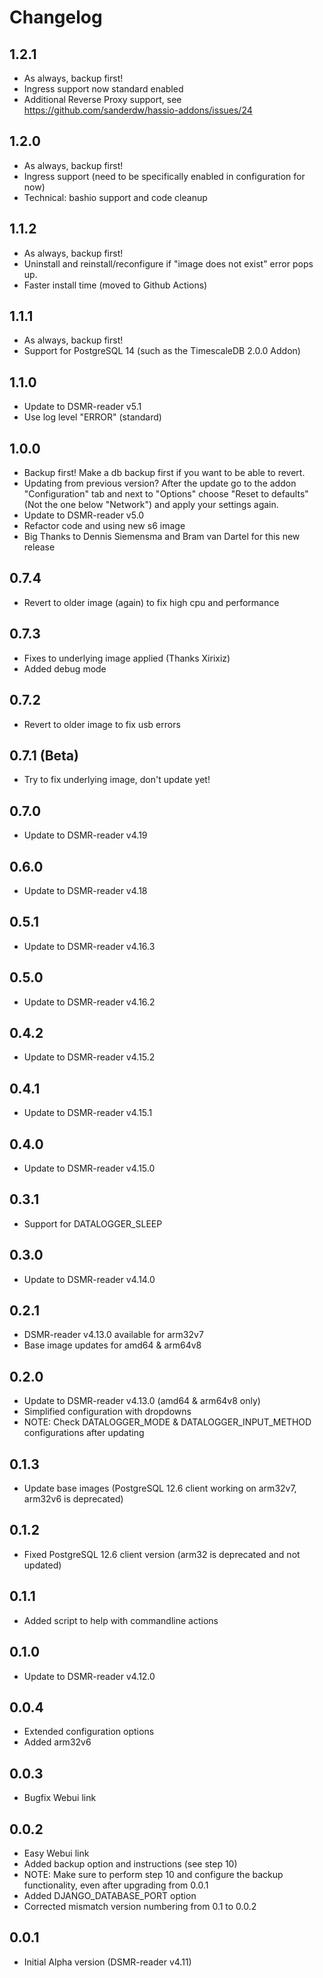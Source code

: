 # Changelog

## 1.2.1

- As always, backup first!
- Ingress support now standard enabled
- Additional Reverse Proxy support, see https://github.com/sanderdw/hassio-addons/issues/24

## 1.2.0

- As always, backup first!
- Ingress support (need to be specifically enabled in configuration for now)
- Technical: bashio support and code cleanup

## 1.1.2

- As always, backup first!
- Uninstall and reinstall/reconfigure if "image does not exist" error pops up.
- Faster install time (moved to Github Actions)

## 1.1.1

- As always, backup first!
- Support for PostgreSQL 14 (such as the TimescaleDB 2.0.0 Addon)

## 1.1.0

- Update to DSMR-reader v5.1
- Use log level "ERROR" (standard)

## 1.0.0

- Backup first! Make a db backup first if you want to be able to revert.
- Updating from previous version? After the update go to the addon "Configuration" tab and next to "Options" choose "Reset to defaults" (Not the one below "Network") and apply your settings again.
- Update to DSMR-reader v5.0
- Refactor code and using new s6 image
- Big Thanks to Dennis Siemensma and Bram van Dartel for this new release

## 0.7.4

- Revert to older image (again) to fix high cpu and performance

## 0.7.3

- Fixes to underlying image applied (Thanks Xirixiz)
- Added debug mode

## 0.7.2

- Revert to older image to fix usb errors

## 0.7.1 (Beta)

- Try to fix underlying image, don't update yet!

## 0.7.0

- Update to DSMR-reader v4.19

## 0.6.0

- Update to DSMR-reader v4.18

## 0.5.1

- Update to DSMR-reader v4.16.3

## 0.5.0

- Update to DSMR-reader v4.16.2

## 0.4.2

- Update to DSMR-reader v4.15.2

## 0.4.1

- Update to DSMR-reader v4.15.1

## 0.4.0

- Update to DSMR-reader v4.15.0

## 0.3.1

- Support for DATALOGGER_SLEEP

## 0.3.0

- Update to DSMR-reader v4.14.0

## 0.2.1

- DSMR-reader v4.13.0 available for arm32v7
- Base image updates for amd64 & arm64v8

## 0.2.0

- Update to DSMR-reader v4.13.0 (amd64 & arm64v8 only)
- Simplified configuration with dropdowns
- NOTE: Check DATALOGGER_MODE & DATALOGGER_INPUT_METHOD configurations after updating

## 0.1.3

- Update base images (PostgreSQL 12.6 client working on arm32v7, arm32v6 is deprecated)

## 0.1.2

- Fixed PostgreSQL 12.6 client version (arm32 is deprecated and not updated)

## 0.1.1

- Added script to help with commandline actions

## 0.1.0

- Update to DSMR-reader v4.12.0

## 0.0.4

- Extended configuration options
- Added arm32v6

## 0.0.3

- Bugfix Webui link

## 0.0.2

- Easy Webui link
- Added backup option and instructions (see step 10)
- NOTE: Make sure to perform step 10 and configure the backup functionality, even after upgrading from 0.0.1
- Added DJANGO_DATABASE_PORT option
- Corrected mismatch version numbering from 0.1 to 0.0.2

## 0.0.1

- Initial Alpha version (DSMR-reader v4.11)
